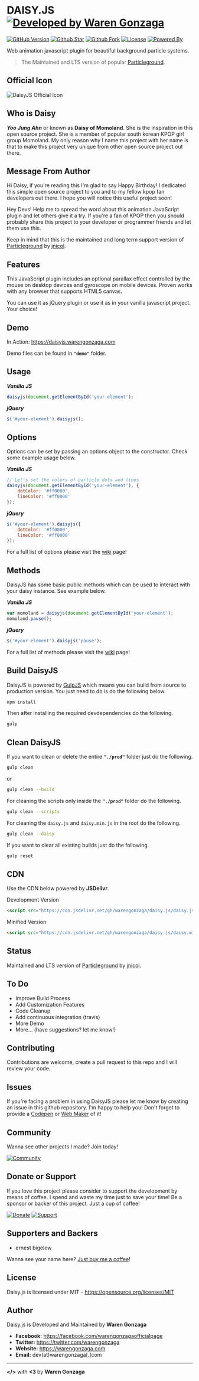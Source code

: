 # DAISY.JS [![Developed by Waren Gonzaga](https://img.shields.io/badge/Developed%20by-Waren%20Gonzaga-blue.svg?longCache=true&style=for-the-badge)](https://facebook.com/warengonzagaofficialpage)

[![GitHub Version](https://img.shields.io/github/release/WarenGonzaga/daisy.js.svg?style=for-the-badge)](https://github.com/WarenGonzaga/daisy.js/)
[![Github Star](https://img.shields.io/github/stars/WarenGonzaga/daisy.js.svg?style=for-the-badge)](https://github.com/WarenGonzaga/daisy.js)
[![Github Fork](https://img.shields.io/github/forks/WarenGonzaga/daisy.js.svg?style=for-the-badge)](https://github.com/WarenGonzaga/daisy.js)
[![License](https://img.shields.io/github/license/WarenGonzaga/daisy.js.svg?style=for-the-badge)](https://github.com/WarenGonzaga/daisy.js)
[![Powered By](https://img.shields.io/badge/Powered%20By-GulpJS-orange.svg?style=for-the-badge)](https://gulpjs.com)

Web animation javascript plugin for beautiful background particle systems.
> The Maintained and LTS version of popular [Particleground](https://github.com/jnicol/particleground "Particleground").

## Official Icon

![DaisyJS Official Icon](https://avataaars.io/?avatarStyle=Circle&topType=LongHairBigHair&accessoriesType=Blank&hairColor=BrownDark&facialHairType=Blank&clotheType=CollarSweater&clotheColor=Red&eyeType=Happy&eyebrowType=Default&mouthType=Smile&skinColor=Pale)

## Who is Daisy

**_Yoo Jung Ahn_** or known as **Daisy of Momoland**. She is the inspiration in this open source project. She is a member of popular south korean KPOP girl group Momoland. My only reason why I name this project with her name is that to make this project very unique from other open source project out there.

## Message From Author

Hi Daisy, if you're reading this I'm glad to say Happy Birthday! I dedicated this simple open source project to you and to my fellow kpop fan developers out there. I hope you will notice this useful project soon!

Hey Devs! Help me to spread the word about this animation JavaScript plugin and let others give it a try. If you're a fan of KPOP then you should probably share this project to your developer or programmer friends and let them use this.

Keep in mind that this is the maintained and long term support version of [Particleground](https://github.com/jnicol/particleground "Particleground") by [jnicol](https://github.com/jnicol "jnicol").

## Features

This JavaScript plugin includes an optional parallax effect controlled by the mouse on desktop devices and gyroscope on mobile devices. Proven works with any browser that supports HTML5 canvas.

You can use it as jQuery plugin or use it as in your vanilla javascript project. Your choice!

## Demo

In Action: <https://daisyjs.warengonzaga.com>

Demo files can be found in **``"demo"``** folder.

## Usage

**_Vanilla JS_**

```js
daisyjs(document.getElementById('your-element');
```

**_jQuery_**

```js
$('#your-element').daisyjs();
```

## Options

Options can be set by passing an options object to the constructor. Check some example usage below.

**_Vanilla JS_**

```js
// Let's set the colors of particle dots and lines
daisyjs(document.getElementById('your-element'), {
    dotColor: '#ff0000',
    lineColor: '#ff0000'
});
```

**_jQuery_**

```js
$('#your-element').daisyjs({
    dotColor: '#ff0000',
    lineColor: '#ff0000'
});
```

For a full list of options please visit the [wiki](https://github.com/warengonzaga/daisy.js/wiki "Wiki") page!

## Methods

DaisyJS has some basic public methods which can be used to interact with your daisy instance. See example below.

**_Vanilla JS_**

```js
var momoland = daisyjs(document.getElementById('your-element');
momoland.pause();
```

**_jQuery_**

```js
$('#your-element').daisyjs('pause');
```

For a full list of methods please visit the [wiki](https://github.com/warengonzaga/daisy.js/wiki "Wiki") page!

## Build DaisyJS

DaisyJS is powered by [GulpJS](https://gulpjs.com/) which means you can build from source to production version. You just need to do is do the following below.

```bash
npm install
```

Then after installing the required devdependencies do the following.

```bash
gulp
```

## Clean DaisyJS

If you want to clean or delete the entire **``"./prod"``** folder just do the following.

```bash
gulp clean
```

or

```bash
gulp clean --build
```

For cleaning the scripts only inside the **``"./prod"``** folder do the following.

```bash
gulp clean --scripts
```

For cleaning the ``daisy.js`` and ``daisy.min.js`` in the root do the following.

```bash
gulp clean --daisy
```

If you want to clear all existing builds just do the following.

```bash
gulp reset
```

## CDN

Use the CDN below powered by **JSDelivr**.

Development Version

```html
<script src="https://cdn.jsdelivr.net/gh/warengonzaga/daisy.js/daisy.js"></script>
```

Minified Version

```html
<script src="https://cdn.jsdelivr.net/gh/warengonzaga/daisy.js/daisy.min.js"></script>
```

## Status

Maintained and LTS version of [Particleground](https://github.com/jnicol/particleground "Particleground") by [jnicol](https://github.com/jnicol "jnicol").

## To Do

* Improve Build Process
* Add Customization Features
* Code Cleanup
* Add continuous integration (travis)
* More Demo
* More... (have suggestions? let me know!)

## Contributing

Contributions are welcome, create a pull request to this repo and I will review your code.

## Issues

If you're facing a problem in using DaisyJS please let me know by creating an issue in this github repository. I'm happy to help you! Don't forget to provide a [Codepen](https://codepen.io/) or [Web Maker](https://webmaker.app/) of it!

## Community

Wanna see other projects I made? Join today!

[![Community](https://discordapp.com/api/guilds/659684980137656340/widget.png?style=banner2)](https://bmc.xyz/l/wgofficialds)

## Donate or Support

If you love this project please consider to support the development by means of coffee. I spend and waste my time just to save your time! Be a sponsor or backer of this project. Just a cup of coffee!

[![Donate](https://img.shields.io/badge/Donate-PayPal-blue.svg?style=for-the-badge)](https://paypal.me/warengonzagaofficial)
[![Support](https://img.shields.io/badge/Support-Buy%20Me%20A%20Coffee-orange.svg?style=for-the-badge)](https://www.buymeacoffee.com/warengonzaga)

## Supporters and Backers

* ernest bigelow

Wanna see your name here? [Just buy me a coffee](https://www.buymeacoffee.com/warengonzaga)!

## License

Daisy.js is licensed under MIT - <https://opensource.org/licenses/MIT>

## Author

Daisy.js is Developed and Maintained by **Waren Gonzaga**

* **Facebook:** <https://facebook.com/warengonzagaofficialpage>
* **Twitter:** <https://twitter.com/warengonzaga>
* **Website:** <https://warengonzaga.com>
* **Email:** dev(at)warengonzaga[.]com

---

**</>** with **<3** by **Waren Gonzaga**

